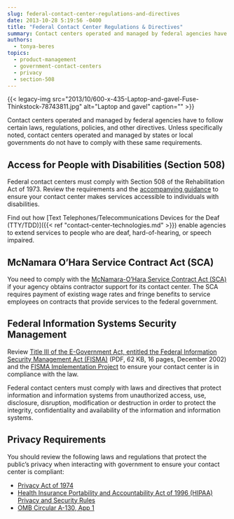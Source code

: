 ```yaml
---
slug: federal-contact-center-regulations-and-directives
date: 2013-10-28 5:19:56 -0400
title: "Federal Contact Center Regulations & Directives"
summary: Contact centers operated and managed by federal agencies have to follow certain laws, regulations, policies, and other directives. Unless specifically noted, contact centers operated and managed by states or local governments do not have to comply with these same requirements. Access for People with Disabilities (Section 508) Federal contact centers must comply with Section 508
authors:
  - tonya-beres
topics:
  - product-management
  - government-contact-centers
  - privacy
  - section-508
---
```


{{< legacy-img src="2013/10/600-x-435-Laptop-and-gavel-Fuse-Thinkstock-78743811.jpg" alt="Laptop and gavel" caption="" >}}

Contact centers operated and managed by federal agencies have to follow certain laws, regulations, policies, and other directives. Unless specifically noted, contact centers operated and managed by states or local governments do not have to comply with these same requirements.

## Access for People with Disabilities (Section 508)

Federal contact centers must comply with Section 508 of the Rehabilitation Act of 1973. Review the requirements and the [accompanying guidance](http://www.section508.gov/) to ensure your contact center makes services accessible to individuals with disabilities.

Find out how [Text Telephones/Telecommunications Devices for the Deaf (TTY/TDD)]({{< ref "contact-center-technologies.md" >}}) enable agencies to extend services to people who are deaf, hard-of-hearing, or speech impaired.

## McNamara O&#8217;Hara Service Contract Act (SCA)

You need to comply with the [McNamara-O&#8217;Hara Service Contract Act (SCA)](http://www.dol.gov/compliance/laws/comp-sca.htm) if your agency obtains contractor support for its contact center. The SCA requires payment of existing wage rates and fringe benefits to service employees on contracts that provide services to the federal government.

## Federal Information Systems Security Management

Review [Title III of the E-Government Act, entitled the Federal Information Security Management Act (FISMA)](https://s3.amazonaws.com/digitalgov/_legacy-img/2014/07/Title-III-of-the-E-Government-Act-entitled-the-Federal-Information-Security-Management-Act-FISMA.pd) (PDF, 62 KB, 16 pages, December 2002) and the [FISMA Implementation Project](http://csrc.nist.gov/groups/SMA/fisma/index.html) to ensure your contact center is in compliance with the law.

Federal contact centers must comply with laws and directives that protect information and information systems from unauthorized access, use, disclosure, disruption, modification or destruction in order to protect the integrity, confidentiality and availability of the information and information systems.

## Privacy Requirements

You should review the following laws and regulations that protect the public’s privacy when interacting with government to ensure your contact center is compliant:


* [Privacy Act of 1974](http://www.justice.gov/opcl/1974privacyact-overview.htm)
* [Health Insurance Portability and Accountability Act of 1996 (HIPAA) Privacy and Security Rules](http://www.hhs.gov/ocr/privacy/)
* [OMB Circular A-130, App 1](http://www.whitehouse.gov/omb/circulars_a130_a130appendix_i)
